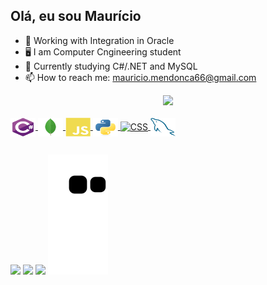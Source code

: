 ## Olá, eu sou Maurício

- 🔭 Working with Integration in Oracle
- 🖥️ I am Computer Cngineering student
- 🌱 Currently studying C#/.NET and MySQL
- 📫 How to reach me: mauricio.mendonca66@gmail.com
<div align="center">
  <a href="https://github.com/mauriciosm13">
  <img height="180em" src="https://github-readme-stats.vercel.app/api?username=mauriciosm13&show_icons=true&theme=ligth&include_all_commits=true&count_private=false"/>
  <!--<img height="180em" src="https://github-readme-stats.vercel.app/api/top-langs/?username=mauriciosm13&layout=compact&langs_count=10&theme=ligth"/>-->
</div>
  
  <div style="display: inline_block"><br>
    <img align="center" alt="Csharp" height="30" width="40" src="https://raw.githubusercontent.com/devicons/devicon/master/icons/csharp/csharp-original.svg">
    <img align="center" alt="MongoDB" height="30" width="40" src="https://raw.githubusercontent.com/devicons/devicon/master/icons/mongodb/mongodb-original.svg">
    <img align="center" alt="Js" height="30" width="40" src="https://raw.githubusercontent.com/devicons/devicon/master/icons/javascript/javascript-plain.svg">
    <img align="center" alt="Python" height="30" width="40" src="https://raw.githubusercontent.com/devicons/devicon/master/icons/python/python-original.svg">
    <img align="center" alt="CSS" height="30" width="40" src="https://cdn.jsdelivr.net/gh/devicons/devicon/icons/nodejs/nodejs-original.svg" />
    <img align="center" alt="MySQL" height="30" width="40" src="https://raw.githubusercontent.com/devicons/devicon/master/icons/mysql/mysql-original.svg">
    
  ##
  
  <div>
    
 <a href = "mailto:mauricio.mendonca66@gmail.com"><img src="https://img.shields.io/badge/-Gmail-%23333?style=for-the-badge&logo=gmail&logoColor=white" target="_blank"></a>
 <a href="https://www.linkedin.com/in/maur%C3%ADcio-m-231359134/" target="_blank"><img src="https://img.shields.io/badge/-LinkedIn-%230077B5?style=for-the-badge&logo=linkedin&logoColor=white" target="_blank"></a>
  <a href="https://www.instagram.com/mauriciosm13/" target="_blank"><img src="https://img.shields.io/badge/-Instagram-%23E4405F?style=for-the-badge&logo=instagram&logoColor=white" target="_blank"></a>
  ![Snake animation](https://github.com/mauriciosm13/mauriciosm13/blob/output/github-contribution-grid-snake.svg)
 
</div>
